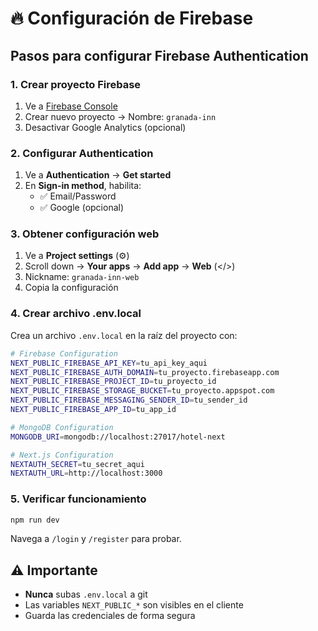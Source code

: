 # 🔥 Configuración de Firebase

## Pasos para configurar Firebase Authentication

### 1. Crear proyecto Firebase
1. Ve a [Firebase Console](https://console.firebase.google.com)
2. Crear nuevo proyecto → Nombre: `granada-inn`
3. Desactivar Google Analytics (opcional)

### 2. Configurar Authentication
1. Ve a **Authentication** → **Get started**
2. En **Sign-in method**, habilita:
   - ✅ Email/Password
   - ✅ Google (opcional)

### 3. Obtener configuración web
1. Ve a **Project settings** (⚙️)
2. Scroll down → **Your apps** → **Add app** → **Web** (</>)
3. Nickname: `granada-inn-web`
4. Copia la configuración

### 4. Crear archivo .env.local
Crea un archivo `.env.local` en la raíz del proyecto con:

```bash
# Firebase Configuration
NEXT_PUBLIC_FIREBASE_API_KEY=tu_api_key_aqui
NEXT_PUBLIC_FIREBASE_AUTH_DOMAIN=tu_proyecto.firebaseapp.com
NEXT_PUBLIC_FIREBASE_PROJECT_ID=tu_proyecto_id
NEXT_PUBLIC_FIREBASE_STORAGE_BUCKET=tu_proyecto.appspot.com
NEXT_PUBLIC_FIREBASE_MESSAGING_SENDER_ID=tu_sender_id
NEXT_PUBLIC_FIREBASE_APP_ID=tu_app_id

# MongoDB Configuration
MONGODB_URI=mongodb://localhost:27017/hotel-next

# Next.js Configuration
NEXTAUTH_SECRET=tu_secret_aqui
NEXTAUTH_URL=http://localhost:3000
```

### 5. Verificar funcionamiento
```bash
npm run dev
```
Navega a `/login` y `/register` para probar.

## ⚠️ Importante
- **Nunca** subas `.env.local` a git
- Las variables `NEXT_PUBLIC_*` son visibles en el cliente
- Guarda las credenciales de forma segura 